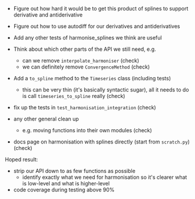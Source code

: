 - Figure out how hard it would be to get this product of splines to support derivative and antiderivative
- Figure out how to use autodiff for our derivatives and antiderivatives

- Add any other tests of harmonise_splines we think are useful

- Think about which other parts of the API we still need, e.g.
    - can we remove `interpolate_harmoniser` (check)
    - we can definitely remove `ConvergenceMethod` (check)

- Add a `to_spline` method to the `Timeseries` class (including tests)
    - this can be very thin (it's basically syntactic sugar),
      all it needs to do is call `timeseries_to_spline` really (check)

- fix up the tests in `test_harmonisation_integration` (check)
- any other general clean up
    - e.g. moving functions into their own modules (check)

- docs page on harmonisation with splines directly (start from `scratch.py`) (check)

Hoped result:

- strip our API down to as few functions as possible
    - identify exactly what we need for harmonisation
      so it's clearer what is low-level and what is higher-level
- code coverage during testing above 90%
